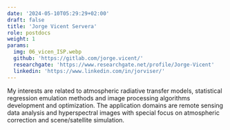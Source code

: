 ```yaml
---
date: '2024-05-10T05:29:29+02:00'
draft: false
title: 'Jorge Vicent Servera'
role: postdocs
weight: 1
params:
  img: 06_vicen_ISP.webp
  github: 'https://gitlab.com/jorge.vicent/'
  researchgate: 'https://www.researchgate.net/profile/Jorge-Vicent'
  linkedin: 'https://www.linkedin.com/in/jorviser/'
---
```


My interests are related to atmospheric radiative transfer models, statistical regression emulation methods and image processing algorithms development and optimization. The application domains are remote sensing data analysis and hyperspectral images with special focus on atmospheric correction and scene/satellite simulation.
